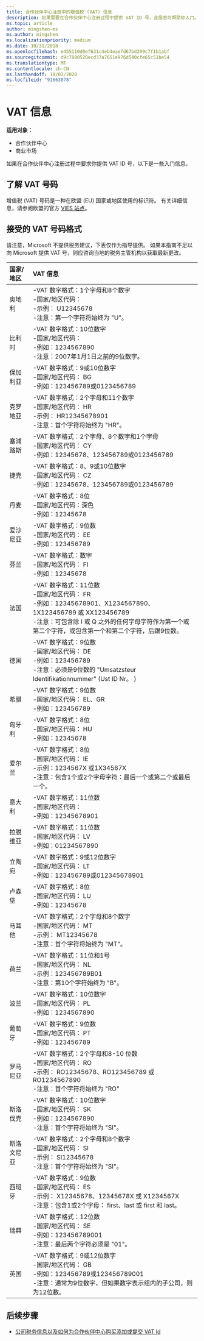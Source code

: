 ```yaml
---
title: 合作伙伴中心注册中的增值税 (VAT) 信息
description: 如果需要在合作伙伴中心注册过程中提供 VAT ID 号，此信息可帮助你入门。
ms.topic: article
author: mingshen-ms
ms.author: mingshen
ms.localizationpriority: medium
ms.date: 10/31/2018
ms.openlocfilehash: e455110d0ef631c4eb4eaefd67bd209c7f1b1abf
ms.sourcegitcommit: d9c7890520ecd37a7651e976d540cfe65c51be54
ms.translationtype: MT
ms.contentlocale: zh-CN
ms.lasthandoff: 10/02/2020
ms.locfileid: "91663878"
---
```

# <a name="vat-info"></a>VAT 信息

**适用对象：**

- 合作伙伴中心
- 商业市场

如果在合作伙伴中心注册过程中要求你提供 VAT ID 号，以下是一些入门信息。

## <a name="understanding-vat-numbers"></a>了解 VAT 号码

增值税 (VAT) 号码是一种在欧盟 (EU) 国家或地区使用的标识符。 有关详细信息，请参阅欧盟的官方 [VIES 站点](http://ec.europa.eu/taxation_customs/vies/vieshome.do)。

## <a name="accepted-formats-for-vat-numbers"></a>接受的 VAT 号码格式

请注意，Microsoft 不提供税务建议，下表仅作为指导提供。 如果本指南不足以向 Microsoft 提供 VAT 号，则应咨询当地的税务主管机构以获取最新更改。

|国家/地区 | VAT 信息 |
|:------------|:----------|
|奥地利  |-VAT 数字格式：1个字母和8个数字<br/>-国家/地区代码：<br/>-示例： U12345678<br/>-注意：第一个字符将始终为 "U"。 |
|比利时  |-VAT 数字格式：10位数字<br/>-国家/地区代码：<br/>-例如：1234567890<br/>-注意：2007年1月1日之前的9位数字。 |
| 保加利亚  |-VAT 数字格式：9或10位数字<br/>-国家/地区代码： BG<br/>-例如：123456789或0123456789 |
| 克罗地亚 |-VAT 数字格式：2个字母和11个数字<br/>-国家/地区代码： HR<br/>-示例： HR12345678901<br/>-注意：首个字符将始终为 "HR"。 |
|塞浦路斯 |-VAT 数字格式：2个字母、8个数字和1个字母<br/>-国家/地区代码： CY<br/>-例如：12345678、123456789或0123456789 |
|捷克 |-VAT 数字格式：8、9或10位数字<br/>-国家/地区代码： CZ<br/>-例如：12345678、123456789或0123456789 |
| 丹麦 |-VAT 数字格式：8位<br/>-国家/地区代码：深色<br/>-例如：12345678<br/> |
|爱沙尼亚 |-VAT 数字格式：9位数<br/>-国家/地区代码： EE<br/>-例如：123456789<br/> |
|芬兰 |-VAT 数字格式：数字<br/>-国家/地区代码： FI<br/>-例如：12345678 |
|法国 |-VAT 数字格式：11位数<br/>-国家/地区代码： FR<br/>-例如：12345678901、X1234567890、1X123456789 或 XX123456789<br/>-注意：可包含除 I 或 Q 之外的任何字母字符作为第一个或第二个字符，或包含第一个和第二个字符，后跟9位数。 |
|德国 |-VAT 数字格式：9位数<br/>-国家/地区代码： DE<br/>-例如：123456789<br/>-注意：必须是9位数的 "Umsatzsteur Identifikationnummer" (Ust ID Nr。 )  |
|希腊 |-VAT 数字格式：9位数<br/>-国家/地区代码： EL、GR<br/>-例如：123456789 |
|匈牙利 |-VAT 数字格式：8位<br/>-国家/地区代码： HU<br/>-例如：12345678 |
|爱尔兰 |-VAT 数字格式：8位<br/>-国家/地区代码： IE<br/>-示例：1234567X 或1X34567X<br/>-注意：包含1个或2个字母字符：最后一个或第二个或最后一个。 |
|意大利 |-VAT 数字格式：11位数<br/>-国家/地区代码：<br/>-例如：12345678901 |
|拉脱维亚 |-VAT 数字格式：11位数<br/>-国家/地区代码： LV<br/>-例如：01234567890 |
|立陶宛 |-VAT 数字格式：9或12位数字<br/>-国家/地区代码： LT<br/>-例如：123456789或012345678901 |
|卢森堡 |-VAT 数字格式：8位<br/>-国家/地区代码： LU<br/>-例如：12345678 |
|马耳他 |-VAT 数字格式：2个字母和8个数字<br/>-国家/地区代码： MT</br>-示例： MT12345678<br/>-注意：首个字符将始终为 "MT"。 |
|荷兰 |-VAT 数字格式：11位和1号<br/>-国家/地区代码： NL<br/>-示例：123456789B01<br/>-注意：第10个字符始终为 "B"。 |
|波兰 |-VAT 数字格式：10位数字<br/>-国家/地区代码： PL<br/>-例如：1234567890 |
|葡萄牙 |-VAT 数字格式：9位数<br/>-国家/地区代码： PT<br/>-例如：123456789 |
|罗马尼亚 |-VAT 数字格式：2个字母和8-10 位数<br/>-国家/地区代码： RO<br/>-示例： RO12345678、RO123456789 或 RO1234567890<br/>-注意：首个字符将始终为 "RO" |
|斯洛伐克 |-VAT 数字格式：10位数字<br/>-国家/地区代码： SK<br/>-例如：1234567890<br/>-注意：首个字符将始终为 "SI"。 |
|斯洛文尼亚 |-VAT 数字格式：2个字母和8个数字<br/>-国家/地区代码： SI<br/>-示例： SI12345678<br/>-注意：首个字符将始终为 "SI"。 |
|西班牙 |-VAT 数字格式：9位数<br/>-国家/地区代码： ES<br/>-示例： X12345678、12345678X 或 X1234567X<br/>-注意：包含1或2个字母： first、last 或 first 和 last。 |
|瑞典 |-VAT 数字格式：12位数<br/>-国家/地区代码： SE<br/>-例如：123456789001<br/>-注意：最后两个字符必须是 "01"。 |
|英国 |-VAT 数字格式：9或12位数字<br/>-国家/地区代码： GB<br/>-例如：123456789或123456789001<br/>-注意：通常为9位数字，但如果数字表示组内的子公司，则为12位数。 |
## <a name="next-steps"></a>后续步骤

- [公司税务信息以及如何为合作伙伴中心购买添加或提交 VAT Id](organization-tax-info.md)
